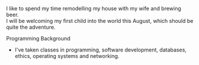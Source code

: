 I like to spend my time remodelling my house with my wife and brewing beer.  
I will be welcoming my first child into the world this August, which should be quite the adventure.

Programming Background
* I've taken classes in programming, software development, databases, ethics, operating systems and networking.